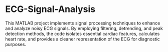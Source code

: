 # ECG-Signal-Analysis
This MATLAB project implements signal processing techniques to enhance and analyze noisy ECG signals. By employing filtering, detrending, and peak detection methods, the code isolates essential cardiac features, calculates heart rate, and provides a cleaner representation of the ECG for diagnostic purposes.
